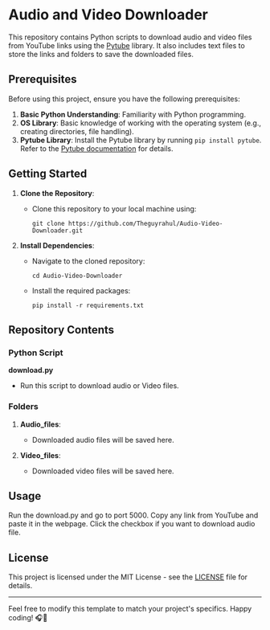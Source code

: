 # Audio and Video Downloader

This repository contains Python scripts to download audio and video files from YouTube links using the [Pytube](https://pytube.io/) library. It also includes text files to store the links and folders to save the downloaded files.

## Prerequisites

Before using this project, ensure you have the following prerequisites:

1. **Basic Python Understanding**: Familiarity with Python programming.
2. **OS Library**: Basic knowledge of working with the operating system (e.g., creating directories, file handling).
3. **Pytube Library**: Install the Pytube library by running `pip install pytube`. Refer to the [Pytube documentation](https://pytube.io/en/latest/) for details.

## Getting Started

1. **Clone the Repository**:
   - Clone this repository to your local machine using:
     ```
     git clone https://github.com/Theguyrahul/Audio-Video-Downloader.git
     ```

2. **Install Dependencies**:
   - Navigate to the cloned repository:
     ```
     cd Audio-Video-Downloader
     ```
   - Install the required packages:
     ```
     pip install -r requirements.txt
     ```

## Repository Contents

### Python Script

**download.py**
   - Run this script to download audio or Video files.

### Folders

1. **Audio_files**:
   - Downloaded audio files will be saved here.

2. **Video_files**:
   - Downloaded video files will be saved here.

## Usage
Run the download.py and go to port 5000. Copy any link from YouTube and paste it in the webpage. Click the checkbox if you want to download audio file.

## License

This project is licensed under the MIT License - see the [LICENSE](LICENSE) file for details.

---

Feel free to modify this template to match your project's specifics. Happy coding! 🎧🎥
